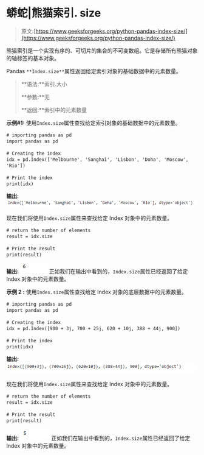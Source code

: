 # 蟒蛇|熊猫索引. size

> 原文:[https://www.geeksforgeeks.org/python-pandas-index-size/](https://www.geeksforgeeks.org/python-pandas-index-size/)

熊猫索引是一个实现有序的、可切片的集合的不可变数组。它是存储所有熊猫对象的轴标签的基本对象。

Pandas `**Index.size**`属性返回给定索引对象的基础数据中的元素数量。

> **语法:**索引.大小
> 
> **参数:**无
> 
> **返回:**索引中的元素数量

**示例#1:** 使用`Index.size`属性查找给定索引对象的基础数据中的元素数量。

```
# importing pandas as pd
import pandas as pd

# Creating the index
idx = pd.Index(['Melbourne', 'Sanghai', 'Lisbon', 'Doha', 'Moscow', 'Rio'])

# Print the index
print(idx)
```

**输出:**
![](img/d947b05528c70694d6702a7dceabbb1e.png)

现在我们将使用`Index.size`属性来查找给定 Index 对象中的元素数量。

```
# return the number of elements
result = idx.size

# Print the result
print(result)
```

**输出:**
![](img/1fb253909dab24290355ff1c54deec98.png)
正如我们在输出中看到的，`Index.size`属性已经返回了给定 Index 对象中的元素数量。

**示例 2 :** 使用`Index.size`属性查找给定 Index 对象的底层数据中的元素数量。

```
# importing pandas as pd
import pandas as pd

# Creating the index
idx = pd.Index([900 + 3j, 700 + 25j, 620 + 10j, 388 + 44j, 900])

# Print the index
print(idx)
```

**输出:**
![](img/a9148eb763b01e778d38c820623b038c.png)

现在我们将使用`Index.size`属性来查找给定 Index 对象中的元素数量。

```
# return the number of elements
result = idx.size

# Print the result
print(result)
```

**输出:**
![](img/d64bc442f9b07515893f28d570987f72.png)
正如我们在输出中看到的，`Index.size`属性已经返回了给定 Index 对象中的元素数量。